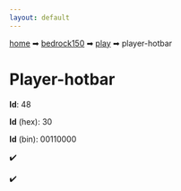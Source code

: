 ```yaml
---
layout: default
---
```


[home](/) ➡ [bedrock150](/protocol/bedrock150) ➡ [play](/protocol/bedrock150/play) ➡ player-hotbar

# Player-hotbar

**Id**: 48

**Id** (hex): 30

**Id** (bin): 00110000

✔️

✔️

